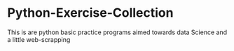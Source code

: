 # Python-Exercise-Collection
This is are python basic practice programs aimed  towards data Science and a little web-scrapping 
